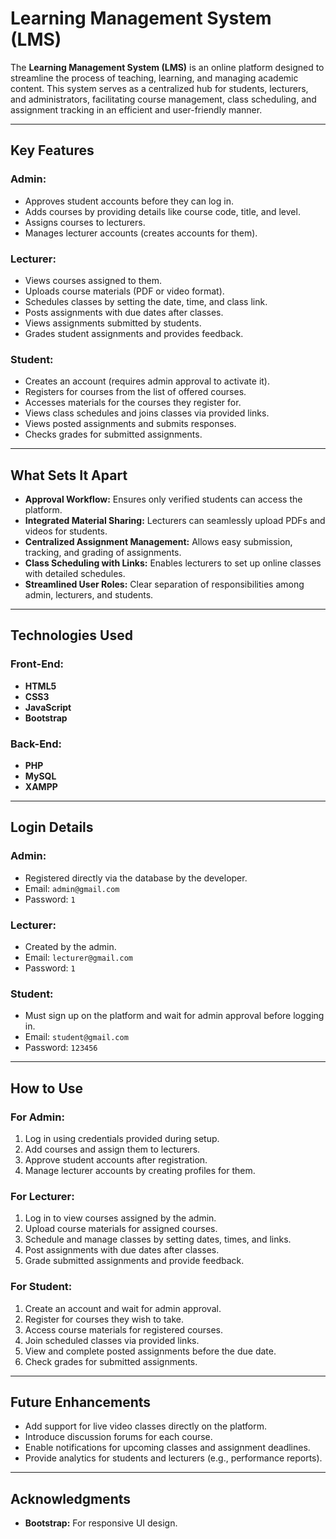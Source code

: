 # Learning Management System (LMS)

The **Learning Management System (LMS)** is an online platform designed to streamline the process of teaching, learning, and managing academic content. This system serves as a centralized hub for students, lecturers, and administrators, facilitating course management, class scheduling, and assignment tracking in an efficient and user-friendly manner.

---

## Key Features

### Admin:

- Approves student accounts before they can log in.
- Adds courses by providing details like course code, title, and level.
- Assigns courses to lecturers.
- Manages lecturer accounts (creates accounts for them).

### Lecturer:

- Views courses assigned to them.
- Uploads course materials (PDF or video format).
- Schedules classes by setting the date, time, and class link.
- Posts assignments with due dates after classes.
- Views assignments submitted by students.
- Grades student assignments and provides feedback.

### Student:

- Creates an account (requires admin approval to activate it).
- Registers for courses from the list of offered courses.
- Accesses materials for the courses they register for.
- Views class schedules and joins classes via provided links.
- Views posted assignments and submits responses.
- Checks grades for submitted assignments.

---

## What Sets It Apart

- **Approval Workflow:** Ensures only verified students can access the platform.
- **Integrated Material Sharing:** Lecturers can seamlessly upload PDFs and videos for students.
- **Centralized Assignment Management:** Allows easy submission, tracking, and grading of assignments.
- **Class Scheduling with Links:** Enables lecturers to set up online classes with detailed schedules.
- **Streamlined User Roles:** Clear separation of responsibilities among admin, lecturers, and students.

---

## Technologies Used

### Front-End:

- **HTML5**
- **CSS3**
- **JavaScript**
- **Bootstrap**

### Back-End:

- **PHP**
- **MySQL**
- **XAMPP**

---

## Login Details

### Admin:

- Registered directly via the database by the developer.
- Email: `admin@gmail.com`
- Password: `1`

### Lecturer:

- Created by the admin.
- Email: `lecturer@gmail.com`
- Password: `1`

### Student:

- Must sign up on the platform and wait for admin approval before logging in.
- Email: `student@gmail.com`
- Password: `123456`

---

## How to Use

### For Admin:

1. Log in using credentials provided during setup.
2. Add courses and assign them to lecturers.
3. Approve student accounts after registration.
4. Manage lecturer accounts by creating profiles for them.

### For Lecturer:

1. Log in to view courses assigned by the admin.
2. Upload course materials for assigned courses.
3. Schedule and manage classes by setting dates, times, and links.
4. Post assignments with due dates after classes.
5. Grade submitted assignments and provide feedback.

### For Student:

1. Create an account and wait for admin approval.
2. Register for courses they wish to take.
3. Access course materials for registered courses.
4. Join scheduled classes via provided links.
5. View and complete posted assignments before the due date.
6. Check grades for submitted assignments.

---

## Future Enhancements

- Add support for live video classes directly on the platform.
- Introduce discussion forums for each course.
- Enable notifications for upcoming classes and assignment deadlines.
- Provide analytics for students and lecturers (e.g., performance reports).

---

## Acknowledgments

- **Bootstrap:** For responsive UI design.
